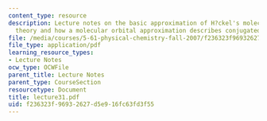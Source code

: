 ```yaml
---
content_type: resource
description: Lecture notes on the basic approximation of H?ckel's molecular orbital
  theory and how a molecular orbital approximation describes conjugated systems.
file: /media/courses/5-61-physical-chemistry-fall-2007/f236323f96932627d5e916fc63fd3f55_lecture31.pdf
file_type: application/pdf
learning_resource_types:
- Lecture Notes
ocw_type: OCWFile
parent_title: Lecture Notes
parent_type: CourseSection
resourcetype: Document
title: lecture31.pdf
uid: f236323f-9693-2627-d5e9-16fc63fd3f55
---
```

